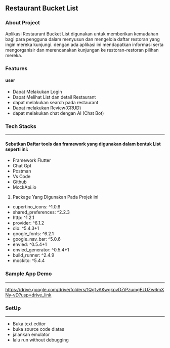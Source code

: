 ## Restaurant Bucket List

### About Project
Aplikasi Restaurant Bucket List digunakan untuk memberikan kemudahan bagi para pengguna dalam menyusun dan mengelola daftar restoran yang ingin mereka kunjungi. dengan ada aplikasi ini mendapatkan informasi serta  mengorganisir dan merencanakan kunjungan ke restoran-restoran pilihan mereka.

### Features
#### user
- Dapat Melakukan Login
- Dapat Melihat List dan detail Restaurant
- dapat melakukan search pada restaurant
- Dapat melakukan Review(CRUD)
- dapat melakukan chat dengan AI (Chat Bot)

### Tech Stacks
--- 
#### Sebutkan Daftar tools dan framework yang digunakan dalam bentuk List seperti ini:
- Framework Flutter
- Chat Gpt
- Postman
- Vs Code
- Github
- MockApi.io

1. Package Yang Digunakan Pada Projek ini
  - cupertino_icons: ^1.0.6
  - shared_preferences: ^2.2.3
  - http: ^1.2.1
  - provider: ^6.1.2
  - dio: ^5.4.3+1
  - google_fonts: ^6.2.1
  - google_nav_bar: ^5.0.6
  - envied: ^0.5.4+1
  - envied_generator: ^0.5.4+1
  - build_runner: ^2.4.9
  - mockito: ^5.4.4



###   Sample App Demo
---
https://drive.google.com/drive/folders/1Qg1vAKwgkpvDZiPzumgEzUZw6mXNy-vD?usp=drive_link 

### SetUp
---
- Buka text editor
- buka source code diatas
- jalankan emulator
- lalu run without debugging